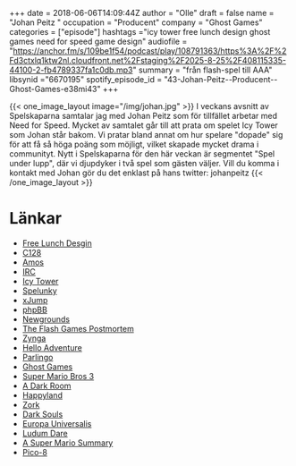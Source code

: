 +++
date = 2018-06-06T14:09:44Z
author = "Olle"
draft = false
name = "Johan Peitz "
occupation = "Producent"
company = "Ghost Games"
categories = ["episode"]
hashtags ="icy tower free lunch design ghost games need for speed game design"
audiofile = "https://anchor.fm/s/109be1f54/podcast/play/108791363/https%3A%2F%2Fd3ctxlq1ktw2nl.cloudfront.net%2Fstaging%2F2025-8-25%2F408115335-44100-2-fb4789337fa1c0db.mp3"
summary = "från flash-spel till AAA"
libsynid ="6670195"
spotify_episode_id = "43-Johan-Peitz--Producent--Ghost-Games-e38mi43"
+++

{{< one_image_layout image="/img/johan.jpg" >}}
I veckans avsnitt av Spelskaparna samtalar jag med Johan Peitz som för tillfället arbetar med Need for Speed. Mycket av samtalet går till att prata om spelet Icy Tower som Johan står bakom. Vi pratar bland annat om hur spelare "dopade" sig för att få så höga poäng som möjligt, vilket skapade mycket drama i communityt. Nytt i Spelskaparna för den här veckan är segmentet "Spel under lupp", där vi djupdyker i två spel som gästen väljer. Vill du komma i kontakt med Johan gör du det enklast på hans twitter: johanpeitz
{{< /one_image_layout >}}

# Länkar
* [Free Lunch Desgin](https://www.giantbomb.com/free-lunch-design/3010-3527/)
* [C128](https://en.wikipedia.org/wiki/Commodore_128)
* [Amos](https://en.wikipedia.org/wiki/AMOS_(programming_language)) 
* [IRC](https://en.wikipedia.org/wiki/Internet_Relay_Chat)
* [Icy Tower](https://www.youtube.com/watch?v=1ROB_JKxZtc)
* [Spelunky](https://www.youtube.com/watch?v=6lRYRJdDEAE)
* [xJump](https://community.linuxmint.com/img/screenshots/xjump.png)
* [phpBB](https://www.phpbb.com/)
* [Newgrounds](https://www.newgrounds.com/)
* [The Flash Games Postmortem](https://www.youtube.com/watch?v=65crLKNQR0E)
* [Zynga](https://www.zynga.com/)
* [Hello Adventure](https://www.youtube.com/watch?v=uI1NjwV2TBw)
* [Parlingo](https://www.palringo.com/en/gb/)
* [Ghost Games](https://www.ea.com/studios/ghost-games)
* [Super Mario Bros 3](https://www.youtube.com/watch?v=61MNeKHnhe0&t=111s)
* [A Dark Room](http://adarkroom.doublespeakgames.com/)
* [Happyland](https://www.youtube.com/watch?v=j2MxEMwZOrI)
* [Zork](https://www.youtube.com/watch?v=PWQDccL0aXM)
* [Dark Souls](https://www.youtube.com/watch?v=9IbPrk-yuts)
* [Europa Universalis](https://www.youtube.com/watch?v=7ROh4tFNy0g)
* [Ludum Dare](https://ldjam.com/)
* [A Super Mario Summary](https://johanpeitz.com/asms/)
* [Pico-8](https://www.lexaloffle.com/pico-8.php)
